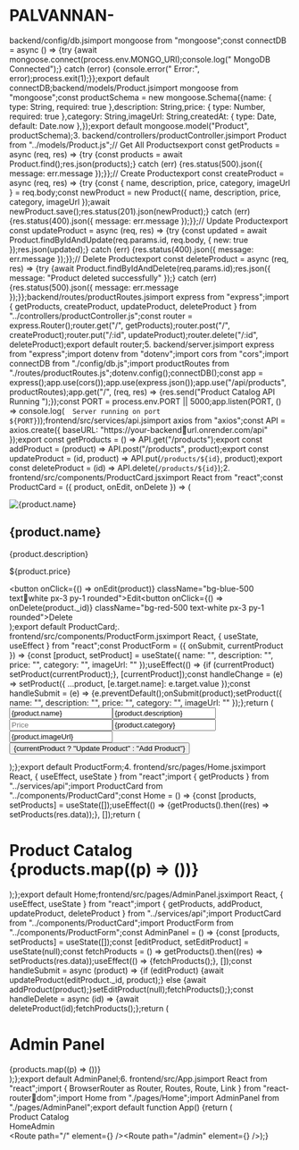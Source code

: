 # PALVANNAN-
backend/config/db.jsimport mongoose from "mongoose";const connectDB = async () => {try {await mongoose.connect(process.env.MONGO_URI);console.log("  MongoDB Connected");} catch (error) {console.error("  Error:", error);process.exit(1);}};export default connectDB;backend/models/Product.jsimport mongoose from "mongoose";const productSchema = new mongoose.Schema({name: { type: String, required: true },description: String,price: { type: Number, required: true },category: String,imageUrl: String,createdAt: { type: Date, default: Date.now },});export default mongoose.model("Product", productSchema);3. backend/controllers/productController.jsimport Product from "../models/Product.js";// Get All Productsexport const getProducts = async (req, res) => {try {const products = await Product.find();res.json(products);} catch (err) {res.status(500).json({ message: err.message });}};// Create Productexport const createProduct = async (req, res) => {try {const { name, description, price, category, imageUrl } = req.body;const newProduct = new Product({ name, description, price, category, imageUrl });await newProduct.save();res.status(201).json(newProduct);} catch (err) {res.status(400).json({ message: err.message });}};// Update Productexport const updateProduct = async (req, res) => {try {const updated = await Product.findByIdAndUpdate(req.params.id, req.body, { new: true });res.json(updated);} catch (err) {res.status(400).json({ message: err.message });}};// Delete Productexport const deleteProduct = async (req, res) => {try {await Product.findByIdAndDelete(req.params.id);res.json({ message: "Product deleted successfully" });} catch (err) {res.status(500).json({ message: err.message });}};backend/routes/productRoutes.jsimport express from "express";import { getProducts, createProduct, updateProduct, deleteProduct } from "../controllers/productController.js";const router = express.Router();router.get("/", getProducts);router.post("/", createProduct);router.put("/:id", updateProduct);router.delete("/:id", deleteProduct);export default router;5. backend/server.jsimport express from "express";import dotenv from "dotenv";import cors from "cors";import connectDB from "./config/db.js";import productRoutes from "./routes/productRoutes.js";dotenv.config();connectDB();const app = express();app.use(cors());app.use(express.json());app.use("/api/products", productRoutes);app.get("/", (req, res) => {res.send("Product Catalog API Running ");});const PORT = process.env.PORT || 5000;app.listen(PORT, () => console.log(`  Server running on port ${PORT}`));frontend/src/services/api.jsimport axios from "axios";const API = axios.create({ baseURL: "https://your-backendurl.onrender.com/api" });export const getProducts = () => API.get("/products");export const addProduct = (product) => API.post("/products", product);export const updateProduct = (id, product) => API.put(`/products/${id}`, product);export const deleteProduct = (id) => API.delete(`/products/${id}`);2. frontend/src/components/ProductCard.jsximport React from "react";const ProductCard = ({ product, onEdit, onDelete }) => (<div className="bg-white shadow-md rounded-lg p-4"><img src={product.imageUrl} alt={product.name} className="w-full h-48 object-cover rounded-md" /><h2 className="text-lg font-bold mt-2">{product.name}</h2><p className="text-gray-600">{product.description}</p><p className="text-green-600 font-semibold mt-1">${product.price}</p><div className="flex gap-2 mt-3"><button onClick={() => onEdit(product)} className="bg-blue-500 textwhite px-3 py-1 rounded">Edit</button><button onClick={() => onDelete(product._id)} className="bg-red-500 text-white px-3 py-1 rounded">Delete</button></div></div>);export default ProductCard;. frontend/src/components/ProductForm.jsximport React, { useState, useEffect } from "react";const ProductForm = ({ onSubmit, currentProduct }) => {const [product, setProduct] = useState({ name: "", description: "", price: "", category: "", imageUrl: "" });useEffect(() => {if (currentProduct) setProduct(currentProduct);}, [currentProduct]);const handleChange = (e) => setProduct({ ...product, [e.target.name]: e.target.value });const handleSubmit = (e) => {e.preventDefault();onSubmit(product);setProduct({ name: "", description: "", price: "", category: "", imageUrl: "" });};return (<form onSubmit={handleSubmit} className="bg-gray-100 p-4 rounded shadow-md space-y-3"><input type="text" name="name" value={product.name} onChange={handleChange} placeholder="Product Name" className="w-full p-2 border rounded" required /><input type="text" name="description" value={product.description} onChange={handleChange} placeholder="Description" className="w-full p-2 border rounded" /><input type="number" name="price" value={product.price} onChange={handleChange} placeholder="Price" className="w-full p-2 border rounded" required /><input type="text" name="category" value={product.category} onChange={handleChange} placeholder="Category" className="w-full p-2 border rounded" /><input type="text" name="imageUrl" value={product.imageUrl} onChange={handleChange} placeholder="Image URL" className="w-full p-2 border rounded" /><button type="submit" className="bg-green-600 text-white px-4 py-2 rounded">{currentProduct ? "Update Product" : "Add Product"}</button></form>);};export default ProductForm;4. frontend/src/pages/Home.jsximport React, { useEffect, useState } from "react";import { getProducts } from "../services/api";import ProductCard from "../components/ProductCard";const Home = () => {const [products, setProducts] = useState([]);useEffect(() => {getProducts().then((res) => setProducts(res.data));}, []);return (<div className="p-6"></h1><h1 className="text-3xl font-bold mb-4">Product Catalog <div className="grid grid-cols-1 md:grid-cols-3 gap-4">{products.map((p) => (<ProductCard key={p._id} product={p} />))}</div></div>);};export default Home;frontend/src/pages/AdminPanel.jsximport React, { useEffect, useState } from "react";import { getProducts, addProduct, updateProduct, deleteProduct } from "../services/api";import ProductCard from "../components/ProductCard";import ProductForm from "../components/ProductForm";const AdminPanel = () => {const [products, setProducts] = useState([]);const [editProduct, setEditProduct] = useState(null);const fetchProducts = () => getProducts().then((res) => setProducts(res.data));useEffect(() => {fetchProducts();}, []);const handleSubmit = async (product) => {if (editProduct) {await updateProduct(editProduct._id, product);} else {await addProduct(product);}setEditProduct(null);fetchProducts();};const handleDelete = async (id) => {await deleteProduct(id);fetchProducts();};return (<div className="p-6"><h1 className="text-3xl font-bold mb-4">Admin Panel </h1><ProductForm onSubmit={handleSubmit} currentProduct={editProduct} /><div className="grid grid-cols-1 md:grid-cols-3 gap-4 mt-6">{products.map((p) => (<ProductCard key={p._id} product={p} onEdit={setEditProduct} onDelete={handleDelete} />))}</div></div>);};export default AdminPanel;6. frontend/src/App.jsimport React from "react";import { BrowserRouter as Router, Routes, Route, Link } from "react-routerdom";import Home from "./pages/Home";import AdminPanel from "./pages/AdminPanel";export default function App() {return (<Router><nav className="bg-gray-800 text-white p-4 flex justify-between">Product Catalog</Link><Link to="/" className="font-bold text-xl">  <div className="space-x-4"><Link to="/">Home</Link><Link to="/admin">Admin</Link></div></nav><Routes><Route path="/" element={<Home />} /><Route path="/admin" element={<AdminPanel />} /></Routes></Router>);}
